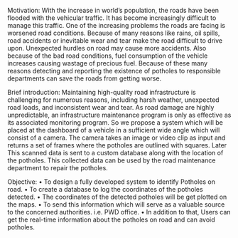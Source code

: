 Motivation: 
	With the increase in world’s population, the roads have been flooded with the vehicular traffic. It has become increasingly difficult to manage this traffic. One of the increasing problems the roads are facing is worsened road conditions. Because of many reasons like rains, oil spills, road accidents or inevitable wear and tear make the road difficult to drive upon. Unexpected hurdles on road may cause more accidents. Also because of the bad road conditions, fuel consumption of the vehicle increases causing wastage of precious fuel. Because of these many reasons detecting and reporting the existence of potholes to responsible departments can save the roads from getting worse.

Brief introduction:
	Maintaining high-quality road infrastructure is challenging for numerous reasons, including harsh weather, unexpected road loads, and inconsistent wear and tear. As road damage are highly unpredictable, an infrastructure maintenance program is only as effective as its associated monitoring program.
	So we propose a system which will be placed at the dashboard of a vehicle in a sufficient wide angle which will consist of a camera. The camera takes an image or video clip as input and returns a set of frames where the potholes are outlined with squares. Later This scanned data is sent to a custom database along with the location of the potholes. This collected data can be used by the road maintenance department to repair the potholes.

Objective:
•	To design a fully developed system to identify Potholes on road.
•	To create a database to log the coordinates of the potholes detected.
•	The coordinates of the detected potholes will be get plotted on the maps.
•	To send this information which will serve as a valuable source to the concerned authorities. i.e.  PWD office.
•	In addition to that, Users can get the real-time information about the potholes on road and can avoid potholes.
